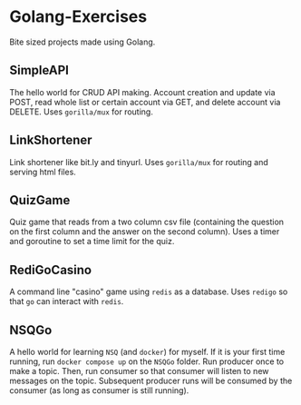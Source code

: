 # Golang-Exercises
Bite sized projects made using Golang.

## SimpleAPI
The hello world for CRUD API making. Account creation and update via POST, read whole list or certain account via GET, and delete account via DELETE. Uses `gorilla/mux` for routing. 

## LinkShortener
Link shortener like bit.ly and tinyurl. Uses `gorilla/mux` for routing and serving html files.

## QuizGame
Quiz game that reads from a two column csv file (containing the question on the first column and the answer on the second column). Uses a timer and goroutine to set a time limit for the quiz.

## RediGoCasino
A command line "casino" game using `redis` as a database. Uses `redigo` so that `go` can interact with `redis`.

## NSQGo
A hello world for learning `NSQ` (and `docker`) for myself.
If it is your first time running, run `docker compose up` on the `NSQGo` folder.
Run producer once to make a topic.
Then, run consumer so that consumer will listen to new messages on the topic.
Subsequent producer runs will be consumed by the consumer (as long as consumer is still running).